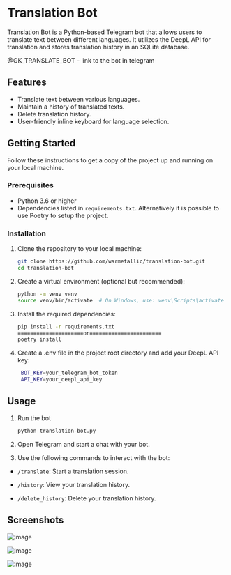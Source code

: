 # Translation Bot

Translation Bot is a Python-based Telegram bot that allows users to translate text between different languages. It utilizes the DeepL API for translation and stores translation history in an SQLite database.

@GK_TRANSLATE_BOT - link to the bot in telegram

## Features

- Translate text between various languages.
- Maintain a history of translated texts.
- Delete translation history.
- User-friendly inline keyboard for language selection.

## Getting Started

Follow these instructions to get a copy of the project up and running on your local machine.

### Prerequisites

- Python 3.6 or higher
- Dependencies listed in `requirements.txt`. Alternatively it is possible to use Poetry to setup the project.

### Installation

1. Clone the repository to your local machine:

   ```bash
   git clone https://github.com/warmetallic/translation-bot.git
   cd translation-bot

2. Create a virtual environment (optional but recommended):
   
   ```bash
   python -m venv venv
   source venv/bin/activate  # On Windows, use: venv\Scripts\activate

3. Install the required dependencies:
   
   ```bash
   pip install -r requirements.txt
   =====================or=======================
   poetry install
   
4. Create a .env file in the project root directory and add your DeepL API key:

   ```bash
    BOT_KEY=your_telegram_bot_token
    API_KEY=your_deepl_api_key

## Usage

1. Run the bot

   ```bash
   python translation-bot.py

2. Open Telegram and start a chat with your bot.

3. Use the following commands to interact with the bot:

* `/translate`: Start a translation session.
- `/history`: View your translation history.
+ `/delete_history`: Delete your translation history.


## Screenshots


![image](https://github.com/Warmetallic/translation-bot/assets/35700332/5463c704-7d0b-4289-a1ac-d87d122d631c)


![image](https://github.com/Warmetallic/translation-bot/assets/35700332/c28fb169-ad18-468a-a366-a50a9b37ae16) 


![image](https://github.com/Warmetallic/translation-bot/assets/35700332/62f2ebf4-dcd2-45d3-b2f5-9c12fccf5550)

